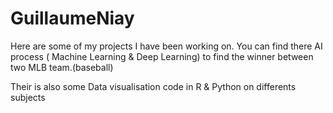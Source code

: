 # GuillaumeNiay
Here are some of my projects I have been working on. You can find there AI process ( Machine Learning & Deep Learning) to find the winner between two MLB team.(baseball)

Their is also some Data visualisation code in R & Python on differents subjects

